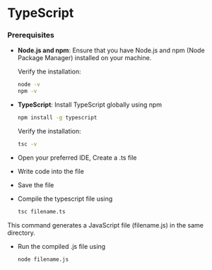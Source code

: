 # TypeScript

### Prerequisites

- **Node.js and npm**: Ensure that you have Node.js and npm (Node Package Manager) installed on your machine.

  Verify the installation:
  ```bash
  node -v
  npm -v
  ```

- **TypeScript**: Install TypeScript globally using npm
  ```bash
  npm install -g typescript
  ```
   Verify the installation:
  ```bash
  tsc -v
  ```
- Open your preferred IDE, Create a .ts file
- Write code into the file
- Save the file
- Compile the typescript file using
   ```bash
   tsc filename.ts
   ```
This command generates a JavaScript file (filename.js) in the same directory.
- Run the compiled .js file using
  ```bash
  node filename.js
  ```
